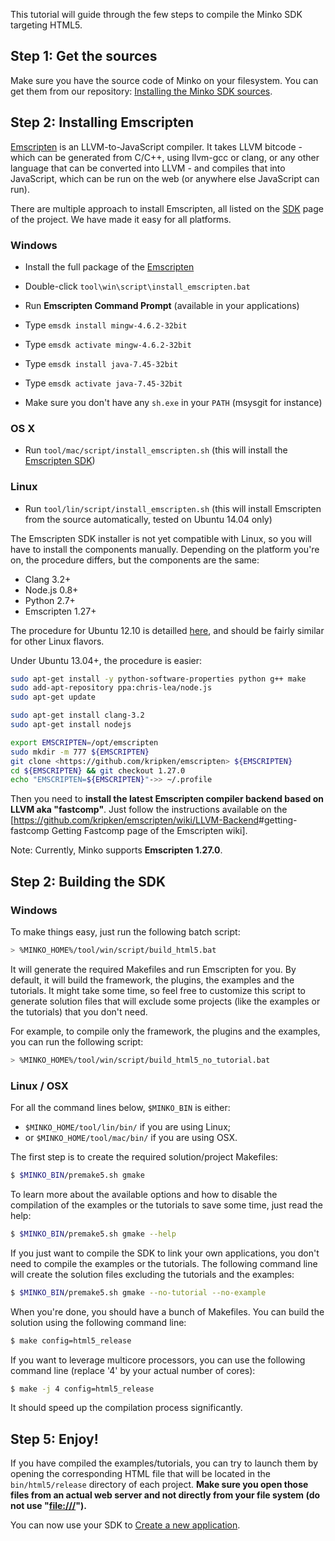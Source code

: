 This tutorial will guide through the few steps to compile the Minko SDK targeting HTML5.

Step 1: Get the sources
-----------------------

Make sure you have the source code of Minko on your filesystem. You can get them from our repository: [Installing the Minko SDK sources](Installing_the_SDK_sources.md#step-1-install-a-git-client).

Step 2: Installing Emscripten
-----------------------------

[Emscripten](https://github.com/kripken/emscripten/) is an LLVM-to-JavaScript compiler. It takes LLVM bitcode - which can be generated from C/C++, using llvm-gcc or clang, or any other language that can be converted into LLVM - and compiles that into JavaScript, which can be run on the web (or anywhere else JavaScript can run).

There are multiple approach to install Emscripten, all listed on the [SDK](https://github.com/kripken/emscripten/wiki/Emscripten-SDK) page of the project. We have made it easy for all platforms.

### Windows

-   Install the full package of the [Emscripten](http://kripken.github.io/emscripten-site/docs/getting_started/downloads.html)
-   Double-click `tool\win\script\install_emscripten.bat`

-   Run **Emscripten Command Prompt** (available in your applications)
-   Type `emsdk install mingw-4.6.2-32bit`
-   Type `emsdk activate mingw-4.6.2-32bit`
-   Type `emsdk install java-7.45-32bit`
-   Type `emsdk activate java-7.45-32bit`
-   Make sure you don't have any `sh.exe` in your `PATH` (msysgit for instance)


### OS X

-   Run `tool/mac/script/install_emscripten.sh` (this will install the [Emscripten SDK](http://kripken.github.io/emscripten-site/docs/getting_started/downloads.html))

### Linux

-   Run `tool/lin/script/install_emscripten.sh` (this will install Emscripten from the source automatically, tested on Ubuntu 14.04 only)

 The Emscripten SDK installer is not yet compatible with Linux, so you will have to install the components manually. Depending on the platform you're on, the procedure differs, but the components are the same:

-   Clang 3.2+
-   Node.js 0.8+
-   Python 2.7+
-   Emscripten 1.27+

The procedure for Ubuntu 12.10 is detailled [here](https://github.com/kripken/emscripten/wiki/Getting-Started-on-Ubuntu-12.10), and should be fairly similar for other Linux flavors.

Under Ubuntu 13.04+, the procedure is easier:

```bash
sudo apt-get install -y python-software-properties python g++ make
sudo add-apt-repository ppa:chris-lea/node.js
sudo apt-get update 
```

```bash
sudo apt-get install clang-3.2
sudo apt-get install nodejs

export EMSCRIPTEN=/opt/emscripten
sudo mkdir -m 777 ${EMSCRIPTEN}
git clone <https://github.com/kripken/emscripten> ${EMSCRIPTEN}
cd ${EMSCRIPTEN} && git checkout 1.27.0
echo "EMSCRIPTEN=${EMSCRIPTEN}"->> ~/.profile 
```


Then you need to **install the latest Emscripten compiler backend based on LLVM aka "fastcomp"**. Just follow the instructions available on the [<https://github.com/kripken/emscripten/wiki/LLVM-Backend>#getting-fastcomp Getting Fastcomp page of the Emscripten wiki]. 

Note: Currently, Minko supports **Emscripten 1.27.0**.

Step 2: Building the SDK
------------------------

### Windows

To make things easy, just run the following batch script:

```bash
> %MINKO_HOME%/tool/win/script/build_html5.bat 
```


It will generate the required Makefiles and run Emscripten for you. By default, it will build the framework, the plugins, the examples and the tutorials. It might take some time, so feel free to customize this script to generate solution files that will exclude some projects (like the examples or the tutorials) that you don't need.

For example, to compile only the framework, the plugins and the examples, you can run the following script:

```bash
> %MINKO_HOME%/tool/win/script/build_html5_no_tutorial.bat 
```


### Linux / OSX

For all the command lines below, `$MINKO_BIN` is either:

-   `$MINKO_HOME/tool/lin/bin/` if you are using Linux;
-   or `$MINKO_HOME/tool/mac/bin/` if you are using OSX.

The first step is to create the required solution/project Makefiles:

```bash
$ $MINKO_BIN/premake5.sh gmake 
```


To learn more about the available options and how to disable the compilation of the examples or the tutorials to save some time, just read the help:

```bash
$ $MINKO_BIN/premake5.sh gmake --help 
```


If you just want to compile the SDK to link your own applications, you don't need to compile the examples or the tutorials. The following command line will create the solution files excluding the tutorials and the examples:

```bash
$ $MINKO_BIN/premake5.sh gmake --no-tutorial --no-example 
```


When you're done, you should have a bunch of Makefiles. You can build the solution using the following command line:

```bash
$ make config=html5_release 
```


If you want to leverage multicore processors, you can use the following command line (replace '4' by your actual number of cores):

```bash
$ make -j 4 config=html5_release 
```


It should speed up the compilation process significantly.

Step 5: Enjoy!
--------------

If you have compiled the examples/tutorials, you can try to launch them by opening the corresponding HTML file that will be located in the `bin/html5/release` directory of each project. **Make sure you open those files from an actual web server and not directly from your file system (do not use "<file:///>").**

You can now use your SDK to [Create a new application](../tutorial/Create_a_new_application.md).

